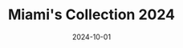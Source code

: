 ---
date: 2024-10-01
featured_image: 1.jpg
title: Miami's Collection 2024
type: gallery
sort_by: Name
categories: ["miami", "b&w","collection"]
---